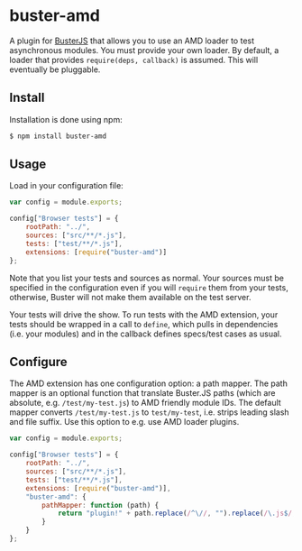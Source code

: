 # buster-amd

A plugin for [BusterJS](http://busterjs.org) that allows you to use an AMD loader to test asynchronous modules. You must provide your own loader. By default, a loader that provides ``require(deps, callback)``
is assumed. This will eventually be pluggable.

## Install

Installation is done using npm:

```bash
$ npm install buster-amd
```

## Usage

Load in your configuration file:

```javascript
var config = module.exports;

config["Browser tests"] = {
    rootPath: "../",
    sources: ["src/**/*.js"],
    tests: ["test/**/*.js"],
    extensions: [require("buster-amd")]
};
```

Note that you list your tests and sources as normal. Your sources must be
specified in the configuration even if you will ``require`` them from
your tests, otherwise, Buster will not make them available on the test server.

Your tests will drive the show. To run tests with the AMD extension, your
tests should be wrapped in a call to ``define``, which pulls in
dependencies (i.e. your modules) and in the callback defines specs/test cases
as usual.


## Configure

The AMD extension has one configuration option: a path mapper. The path mapper
is an optional function that translate Buster.JS paths (which are absolute,
e.g. ``/test/my-test.js``) to AMD friendly module IDs. The default
mapper converts ``/test/my-test.js`` to ``test/my-test``, i.e. strips leading
slash and file suffix. Use this option to e.g. use AMD loader plugins.

```javascript
var config = module.exports;

config["Browser tests"] = {
    rootPath: "../",
    sources: ["src/**/*.js"],
    tests: ["test/**/*.js"],
    extensions: [require("buster-amd")],
    "buster-amd": {
        pathMapper: function (path) {
            return "plugin!" + path.replace(/^\//, "").replace(/\.js$/, "");
        }
    }
};
```